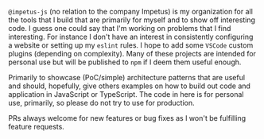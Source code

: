 `@impetus-js` (no relation to the company Impetus) is my organization for all the tools that I build that are primarily for myself and to show off interesting code. I guess one could say that I'm working on problems that I find interesting. For instance I don't have an interest in consistently configuring a website or setting up my `eslint` rules. I hope to add some `VSCode` custom plugins (depending on complexity). Many of these projects are intended for personal use but will be published to `npm` if I deem them useful enough.

Primarily to showcase (PoC/simple) architecture patterns that are useful and should, hopefully, give others examples on how to build out code and application in JavaScript or TypeScript. The code in here is for personal use, primarily, so please do not try to use for production.

PRs always welcome for new features or bug fixes as I won't be fulfilling feature requests.
